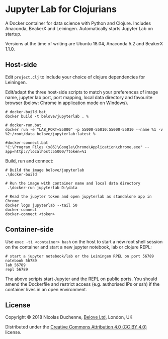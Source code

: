 # Jupyter Lab for Clojurians

A Docker container for data science with Python and Clojure. 
Includes Anaconda, BeakerX and Leiningen. Automatically starts
Jupyter Lab on startup. 

Versions at the time of writing are Ubuntu 18.04, 
Anaconda 5.2 and BeakerX 1.1.0. 

## Host-side 

Edit `project.clj` to include your choice of clojure 
dependencies for Leiningen.

Edit/adapt the three host-side scripts to match your preferences
of image name, jupyter lab port, port mapping, 
local data directory and favourite browser 
(below: Chrome in application mode on Windows).

```shell
# docker-build.bat
docker build -t belove/jupyterlab . %

# docker-run.bat
docker run -e "LAB_PORT=55000" -p 55000-55010:55000-55010 --name %1 -v %2:/root/data belove/jupyterlab:latest %

#docker-connect.bat
"C:\Program Files (x86)\Google\Chrome\Application\chrome.exe" --app=http://localhost:55000/?token=%1
```

Build, run and connect:

```shell
# Build the image belove/jupyterlab 
.\docker-build

# Run the image with container name and local data directory
 .\docker-run jupyterlab D:\data
 
# Read the jupyter token and open jupyterlab as standalone app in Chrome
docker logs jupyterlab --tail 50
docker-connect
docker-connect <token>
```

## Container-side

Use `exec -ti <container> bash` on the host to start a 
new root shell session on the container and start a new 
jupyter notebook, lab or clojure REPL:

```shell
# start a jupyter notebook/lab or the Leiningen RPEL on port 56789
notebook 56789
lab 56789
repl 56789
```

The above scripts start Jupyter and the REPL on public ports. 
You should amend the Dockerfile and restrict access 
(e.g. authorised IPs or ssh) if the container lives 
in an open environment.

## License

Copyright © 2018 Nicolas Duchenne, [Belove Ltd](https://www.belove.co.uk), London, UK

Distributed under the 
[Creative Commons Attribution 4.0 (CC BY 4.0)](https://creativecommons.org/licenses/by/4.0/) 
license.
